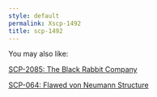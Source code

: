 ```yaml
---
style: default
permalink: Xscp-1492
title: scp-1492
---
```

You may also like:

[SCP-2085: The Black Rabbit Company](http://scp-wiki.net/scp-2085)

[SCP-064: Flawed von Neumann Structure](http://scp-wiki.net/scp-064)
